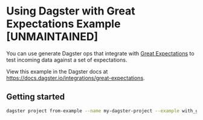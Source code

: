 # Using Dagster with Great Expectations Example [UNMAINTAINED]

You can use generate Dagster ops that integrate with [Great Expectations](https://docs.greatexpectations.io/docs/) to test incoming data against a set of expectations.

View this example in the Dagster docs at https://docs.dagster.io/integrations/great-expectations.


## Getting started

```bash
dagster project from-example --name my-dagster-project --example with_great_expectations
```